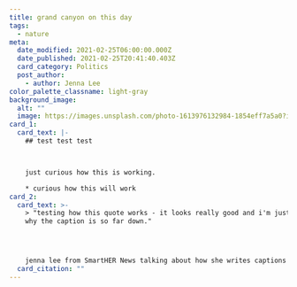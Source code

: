 ```yaml
---
title: grand canyon on this day
tags:
  - nature
meta:
  date_modified: 2021-02-25T06:00:00.000Z
  date_published: 2021-02-25T20:41:40.403Z
  card_category: Politics
  post_author:
    - author: Jenna Lee
color_palette_classname: light-gray
background_image:
  alt: ""
  image: https://images.unsplash.com/photo-1613976132984-1854eff7a5a0?ixid=MXwxMjA3fDB8MHxwaG90by1wYWdlfHx8fGVufDB8fHw%3D&ixlib=rb-1.2.1&auto=format&fit=crop&w=3289&q=80
card_1:
  card_text: |-
    ## test test test



    just curious how this is working.

    * curious how this will work
card_2:
  card_text: >-
    > "testing how this quote works - it looks really good and i'm just curious
    why the caption is so far down."




    jenna lee from SmartHER News talking about how she writes captions that are too long i'm curious if this quote will go up further asy ayd adyajhd aljdlfjaldjfldjflajdlfadfl]]]]] ok i see i'm so sorry i need to add spaces...he is smart. Austin is smart....Kayeli is smart...flimflam...flimflam....flimflam... What is next for this card i dont know i'm really tired  and if i say card stack again .... it will be too soon. so it does look like its getting squished a bit.
  card_citation: ""
---
```

